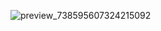 
![preview_738595607324215092](https://github.com/ZavenGaloyan/YEAR_2/assets/111752809/a743989b-12fc-43cd-80a5-34189f746cd8)
